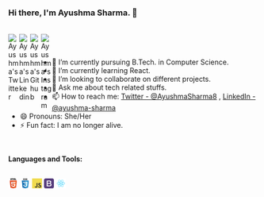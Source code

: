 ### Hi there, I'm Ayushma Sharma. 👋


<br>
<a href="https://twitter.com/AyushmaSharma8">
  <img align="left" alt="Ayushma's Twitter" width="22px" src="https://cdn.jsdelivr.net/npm/simple-icons@v3/icons/twitter.svg" />
</a>
<a href="https://linkedin.com/in/ayushma-sharma-548633191">
  <img align="left" alt="Ayushma's Linkedin" width="22px" src="https://cdn.jsdelivr.net/npm/simple-icons@v3/icons/linkedin.svg" />
</a>
<a href="https://github.com/ayushmasharma">
  <img align="left" alt="Ayushma's Github" width="22px" src="https://cdn.jsdelivr.net/npm/simple-icons@v3/icons/github.svg" />
</a>
<a href="https://instagram.com/ayushma._.sharma_/">
  <img align="left" alt="Ayushma's Instagram" width="22px" src="https://cdn.jsdelivr.net/npm/simple-icons@v3/icons/instagram.svg" />
</a>

<br>
<br>

- 🔭 I’m currently pursuing B.Tech. in Computer Science.
- 🌱 I’m currently learning React.
- 👯 I’m looking to collaborate on different projects.
- 💬 Ask me about tech related stuffs.
- 📫 How to reach me: [Twitter - @AyushmaSharma8](https://twitter.com/AyushmaSharma8) , [LinkedIn - @ayushma-sharma](https://linkedin.com/in/ayushma-sharma-548633191)
- 😄 Pronouns: She/Her
- ⚡ Fun fact: I am no longer alive.

<br>


**Languages and Tools:**  

<br>
<code><img height="20" src="https://raw.githubusercontent.com/github/explore/80688e429a7d4ef2fca1e82350fe8e3517d3494d/topics/html/html.png"></code>
<code><img height="20" src="https://raw.githubusercontent.com/github/explore/80688e429a7d4ef2fca1e82350fe8e3517d3494d/topics/css/css.png"></code>
<code><img height="20" src="https://raw.githubusercontent.com/github/explore/80688e429a7d4ef2fca1e82350fe8e3517d3494d/topics/javascript/javascript.png"></code>
<code><img height="20" src="https://raw.githubusercontent.com/github/explore/80688e429a7d4ef2fca1e82350fe8e3517d3494d/topics/bootstrap/bootstrap.png"></code>
<code><img height="20" src="https://raw.githubusercontent.com/github/explore/80688e429a7d4ef2fca1e82350fe8e3517d3494d/topics/react/react.png"></code>   


